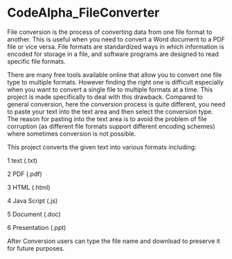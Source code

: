 # CodeAlpha_FileConverter
File conversion is the process of converting data from one file format to another. This is useful when you need to convert a Word document to a PDF file or vice versa. File formats are standardized ways in which information is encoded for storage in a file, and software programs are designed to read specific file formats.

There are many free tools available online that allow you to convert one file type to multiple formats. However finding the right one is difficult especially when you want to convert a single file to multiple formats at a time. This project is made specifically to deal with this drawback. Compared to general conversion, here the conversion process is quite different, you need to paste your text into the text area and then select the conversion type. The reason for pasting into the text area is to avoid the problem of file corruption (as different file formats support different encoding schemes) where sometimes conversion is not possible.

This project converts the given text into various formats including:

1 text  (.txt)

2 PDF (.pdf)

3 HTML (.html)

4 Java Script (.js)

5 Document (.doc)

6 Presentation (.ppt)

After Conversion users can type the file name and download to preserve it for future purposes.
